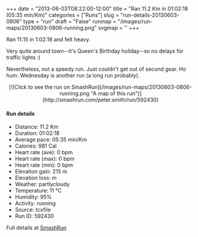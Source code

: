 +++
date = "2013-06-03T08:22:00-12:00"
title = "Ran 11.2 Km in 01:02:18 (05:35 min/Km)"
categories = ["Runs"]
slug = "run-details-20130603-0806"
type = "run"
draft = "False"
runmap = "/images/run-maps/20130603-0806-running.png"
svgmap = '<polyline points="93 14, 91 17, 96 19, 96 23, 99 27, 95 35, 96 37, 100 41, 100 48, 99 51, 97 61, 97 62, 99 65, 100 70, 97 76, 97 79, 96 85, 94 90, 82 88, 20 74, 19 73, 6 59, 1 54, 0 47, 0 36, 1 34, 19 32, 46 34, 55 33, 60 31, 79 16, 82 16, 85 13, 89 11, 93 11">'
+++

Ran 11:15 in 1:02:18 and felt heavy. 

Very quite around town--it's Queen's Birthday holiday--so no delays for traffic lights :)

Nevertheless, not a speedy run. Just couldn't get out of second gear. Ho hum. Wednesday is another run (a long run probably). 





<!--more-->

<center>
[![Click to see the run on SmashRun](/images/run-maps/20130603-0806-running.png "A map of this run")](http://smashrun.com/peter.smith/run/592430)
</center>

#### Run details

* Distance: 11.2 Km
* Duration: 01:02:18
* Average pace: 05:35 min/Km
* Calories: 981 Cal
* Heart rate (ave): 0 bpm
* Heart rate (max): 0 bpm
* Heart rate (min): 0 bpm
* Elevation gain: 215 m
* Elevation loss:  m
* Weather: partlycloudy
* Temperature: 11 &deg;C
* Humidity: 95%
* Activity: running
* Source: tcxfile
* Run ID: 592430

Full details at [SmashRun](http://smashrun.com/peter.smith/run/592430)